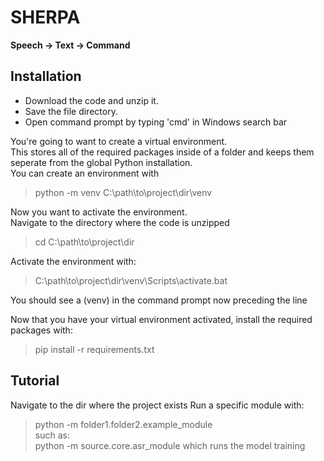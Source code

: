 # SHERPA
**Speech -> Text -> Command**

## Installation
* Download the code and unzip it.  
* Save the file directory.  
* Open command prompt by typing 'cmd' in Windows search bar

You're going to want to create a virtual environment.  
This stores all of the required packages inside of a folder and keeps them seperate
from the global Python installation.  
You can create an environment with
> python -m venv C:\path\to\project\dir\venv

Now you want to activate the environment.  
Navigate to the directory where the code is unzipped
> cd C:\path\to\project\dir

Activate the environment with:
> C:\path\to\project\dir\venv\Scripts\activate.bat

You should see a (venv) in the command prompt now preceding the line

Now that you have your virtual environment activated, install the required packages with:
> pip install -r requirements.txt

## Tutorial
Navigate to the dir where the project exists
Run a specific module with:
> python -m folder1.folder2.example_module  
such as:  
> python -m source.core.asr_module
which runs the model training
